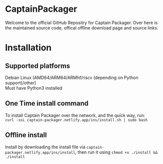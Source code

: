 # CaptainPackager
Welcome to the official GitHub Repositry for Captain Packager. Over here is the maintained source code, offical offline download page and source links.
# Installation
## Supported platforms
Debian Linux (AMD64/ARM64/ARMhf/riscv (depending on Python support)/other) <br>
Must have Python3 installed
## One Time install command
To install Captain Packager over the network, and the quick way, run: <br>
`curl -ssL captain-packager.netlify.app/ins/install.sh | sudo bash`
## Offline install
Install by downloading the install file via `captain-packager.netlify.app/ins/install`, then run it using `chmod +x ./install && ./install`

